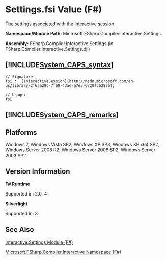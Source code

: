 # Settings.fsi Value (F#)

The settings associated with the interactive session.

**Namespace/Module Path:** Microsoft.FSharp.Compiler.Interactive.Settings

**Assembly:** FSharp.Compiler.Interactive.Settings (in FSharp.Compiler.Interactive.Settings.dll)


## [!INCLUDE[System_CAPS_syntax](//System/Token/System_CAPS_syntax_md.md)]

```
// Signature:
fsi :  [InteractiveSession](http://msdn.microsoft.com/en-us/library/2f6aa29c-7fb9-43ae-a7e3-6720fcb282bf)

// Usage:
fsi
```

## [!INCLUDE[System_CAPS_remarks](//System/Token/System_CAPS_remarks_md.md)]

## Platforms
Windows 7, Windows Vista SP2, Windows XP SP3, Windows XP x64 SP2, Windows Server 2008 R2, Windows Server 2008 SP2, Windows Server 2003 SP2


## Version Information
**F# Runtime**

Supported in: 2.0, 4

**Silverlight**

Supported in: 3


## See Also
[Interactive.Settings Module &#40;F&#35;&#41;](Interactive.Settings+Module+28%F%2329%.md)

[Microsoft.FSharp.Compiler.Interactive Namespace &#40;F&#35;&#41;](Microsoft.FSharp.Compiler.Interactive+Namespace+28%F%2329%.md)

